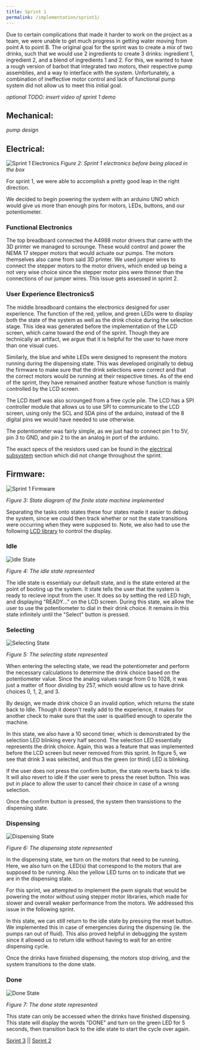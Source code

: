 ```yaml
---
title: Sprint 1
permalink: /implementation/sprint1/
---
```


Due to certain complications that made it harder to work on the project as a team, we were unable to get much progress in getting water moving from point A to point B. The original goal for the sprint was to create a mix of two drinks, such that we would use 2 ingredients to create 3 drinks: ingredient 1, ingredient 2, and a blend of ingredients 1 and 2. For this, we wanted to have a rough version of barbot that integrated two motors, their respective pump assemblies, and a way to interface with the system. Unfortunately, a combination of ineffective motor control and lack of functional pump system did not allow us to meet this initial goal.

_optional TODO: insert video of sprint 1 demo_

## Mechanical:

 _pump design_

## Electrical:

 ![Sprint 1 Electronics](/pie-2022-03/barbot/images/s1_ee.jpg)
_Figure 2: Sprint 1 electronics before being placed in the box_

For sprint 1, we were able to accomplish a pretty good leap in the right direction.

We decided to begin powering the system with an arduino UNO which would give us more than enough pins for motors, LEDs, buttons, and our potentiometer.

### Functional Electronics

The top breadboard connected the A4988 motor drivers that came with the 3D printer we managed to scrounge. These would control and power the NEMA 17 stepper motors that would actuate our pumps. The motors themselves also came from said 3D printer. We used jumper wires to connect the stepper motors to the motor drivers, which ended up being a not very wise choice since the stepper motor pins were thinner than the connections of our jumper wires. This issue gets assessed in sprint 2.

### User Experience ElectronicsS

The middle breadboard contains the electronics designed for user experience. The function of the red, yellow, and green LEDs were to display both the state of the system as well as the drink choice during the selection stage. This idea was generated before the implementation of the LCD screen, which came toward the end of the sprint. Though they are technically an artifact, we argue that it is helpful for the user to have more than one visual cues.

Similarly, the blue and white LEDs were designed to represent the motors running during the dispensing state. This was developed originally to debug the firmware to make sure that the drink selections were correct and that the correct motors would be running at their respective times. As of the end of the sprint, they have remained another feature whose function is mainly controlled by the LCD screen.

The LCD itself was also scrounged from a free cycle pile. The LCD has a SPI controller module that allows us to use SPI to communicate to the LCD screen, using only the SCL and SDA pins of the arduino, instead of the 8 digital pins we would have needed to use otherwise.

The potentiometer was fairly simple, as we just had to connect pin 1 to 5V, pin 3 to GND, and pin 2 to the an analog in port of the arduino.

The exact specs of the resistors used can be found in the [electrical subsystem](/pie-2022-03/barbot/subsystems/electrical) section which did not change throughout the sprint.

## Firmware: 

![Sprint 1 Firmware](/pie-2022-03/barbot/images/s1fw_fsm.png)

_Figure 3: State diagram of the finite state machine implemented_

Separating the tasks onto states these four states made it easier to debug the system, since we could then track whether or not the state transitions were occurring when they were supposed to. Note, we also had to use the following [LCD library](https://github.com/fdebrabander/Arduino-LiquidCrystal-I2C-library) to control the display.

### Idle

![Idle State](/pie-2022-03/barbot/images/s1_id.png)

_Figure 4: The idle state represented_

The idle state is essentialy our default state, and is the state entered at the point of booting up the system. It state tells the user that the system is ready to recieve input from the user. It does so by setting the red LED high, and displaying "READY..." on the LCD screen. During this state, we allow the user to use the potentiometer to dial in their drink choice. It remains in this state infinitely until the "Select" button is pressed.

### Selecting

![Selecting State](/pie-2022-03/barbot/images/s1_se.png)

_Figure 5: The selecting state represented_

When entering the selecting state, we read the potentiometer and perform the necessary calculations to determine the drink choice based on the potentiometer value. Since the analog values range from 0 to 1028, it was just a matter of floor dividing by 257, which would allow us to have drink choices 0, 1, 2, and 3.

By design, we made drink choice 0 an invalid option, which returns the state back to Idle. Though it doesn't really add to the experience, it makes for another check to make sure that the user is qualified enough to operate the machine.

In this state, we also have a 10 second timer, which is demonstrated by the selection LED blinking every half second. The selection LED essentially represents the drink choice. Again, this was a feature that was implemented before the LCD screen but never removed from this sprint. In figure 5, we see that drink 3 was selected, and thus the green (or third) LED is blinking.

If the user does not press the confirm button, the state reverts back to idle. It will also revert to idle if the user were to press the reset button. This was put in place to allow the user to cancel their choice in case of a wrong selection.

Once the confirm button is pressed, the system then transistions to the dispensing state.

### Dispensing

![Dispensing State](/pie-2022-03/barbot/images/s1_di.png)

_Figure 6: The dispensing state represented_

In the dispensing state, we turn on the motors that need to be running. Here, we also turn on the LED(s) that correspond to the motors that are supposed to be running. Also the yellow LED turns on to indicate that we are in the dispensing state.

For this sprint, we attempted to implement the pwm signals that would be powering the motor without using stepper motor libraries, which made for slower and overall weaker performance from the motors. We addressed this issue in the following sprint.

In this state, we can still return to the idle state by pressing the reset button. We implemented this in case of emergencies during the dispensing (ie. the pumps ran out of fluid). This also proved helpful in debugging the system since it allowed us to return idle without having to wait for an entire dispensing cycle.

Once the drinks have finished dispensing, the motors stop driving, and the system transitions to the done state.

### Done

![Done State](/pie-2022-03/barbot/images/s1-do.png)

_Figure 7: The done state represented_

This state can only be accessed when the drinks have finished dispensing. This state will display the words "DONE" and turn on the green LED for 5 seconds, then transition back to the idle state to start the cycle over again.

[Sprint 3](/pie-2022-03/barbot/implementation/sprint3) || [Sprint 2](/pie-2022-03/barbot/implementation/sprint2)